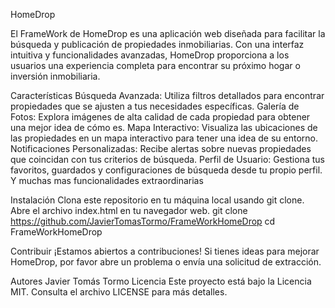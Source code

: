 
HomeDrop

El FrameWork de HomeDrop es una aplicación web diseñada para facilitar la búsqueda y publicación de propiedades inmobiliarias. Con una interfaz intuitiva y funcionalidades avanzadas, HomeDrop proporciona a los usuarios una experiencia completa para encontrar su próximo hogar o inversión inmobiliaria.

Características
Búsqueda Avanzada: Utiliza filtros detallados para encontrar propiedades que se ajusten a tus necesidades específicas.
Galería de Fotos: Explora imágenes de alta calidad de cada propiedad para obtener una mejor idea de cómo es.
Mapa Interactivo: Visualiza las ubicaciones de las propiedades en un mapa interactivo para tener una idea de su entorno.
Notificaciones Personalizadas: Recibe alertas sobre nuevas propiedades que coincidan con tus criterios de búsqueda.
Perfil de Usuario: Gestiona tus favoritos, guardados y configuraciones de búsqueda desde tu propio perfil.
Y muchas mas funcionalidades extraordinarias


Instalación
Clona este repositorio en tu máquina local usando git clone.
Abre el archivo index.html en tu navegador web.
git clone https://github.com/JavierTomasTormo/FrameWorkHomeDrop 
cd FrameWorkHomeDrop

Contribuir
¡Estamos abiertos a contribuciones! Si tienes ideas para mejorar HomeDrop, por favor abre un problema o envía una solicitud de extracción.

Autores
Javier Tomás Tormo
Licencia
Este proyecto está bajo la Licencia MIT. Consulta el archivo LICENSE para más detalles.
